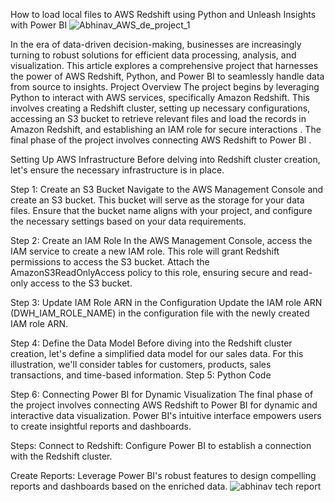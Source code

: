 How to load local files to AWS Redshift using Python and Unleash Insights with Power BI
![Abhinav_AWS_de_project_1](https://github.com/abhinavkumariem/Python-AWS-Redshift/assets/95907012/a060c46e-36cc-48d8-a565-f5394392e7a6)

In the era of data-driven decision-making, businesses are increasingly turning to robust solutions for efficient data processing, analysis, and visualization. This article explores a comprehensive project that harnesses the power of AWS Redshift, Python, and Power BI to seamlessly handle data from source to insights.
Project Overview
The project begins by leveraging Python to interact with AWS services, specifically Amazon Redshift. This involves creating a Redshift cluster, setting up necessary configurations, accessing an S3 bucket to retrieve relevant files and load the records in Amazon Redshift, and establishing an IAM role for secure interactions . The final phase of the project involves connecting AWS Redshift to Power BI . 

Setting Up AWS Infrastructure
Before delving into Redshift cluster creation, let's ensure the necessary infrastructure is in place.

Step 1: Create an S3 Bucket
Navigate to the AWS Management Console and create an S3 bucket. This bucket will serve as the storage for your data files. Ensure that the bucket name aligns with your project, and configure the necessary settings based on your data requirements.

Step 2: Create an IAM Role
In the AWS Management Console, access the IAM service to create a new IAM role. This role will grant Redshift permissions to access the S3 bucket. Attach the AmazonS3ReadOnlyAccess policy to this role, ensuring secure and read-only access to the S3 bucket.

Step 3: Update IAM Role ARN in the Configuration
Update the IAM role ARN (DWH_IAM_ROLE_NAME) in the configuration file with the newly created IAM role ARN.

Step 4: Define the Data Model
Before diving into the Redshift cluster creation, let's define a simplified data model for our sales data. For this illustration, we'll consider tables for customers, products, sales transactions, and time-based information.
Step 5: Python Code 

Step 6: Connecting Power BI for Dynamic Visualization
The final phase of the project involves connecting AWS Redshift to Power BI for dynamic and interactive data visualization. Power BI's intuitive interface empowers users to create insightful reports and dashboards.

Steps:
Connect to Redshift: Configure Power BI to establish a connection with the Redshift cluster.

Create Reports: Leverage Power BI's robust features to design compelling reports and dashboards based on the enriched data.
![abhinav tech report](https://github.com/abhinavkumariem/Python-AWS-Redshift/assets/95907012/572a1676-c874-4414-b44c-0d866f310c8c)

